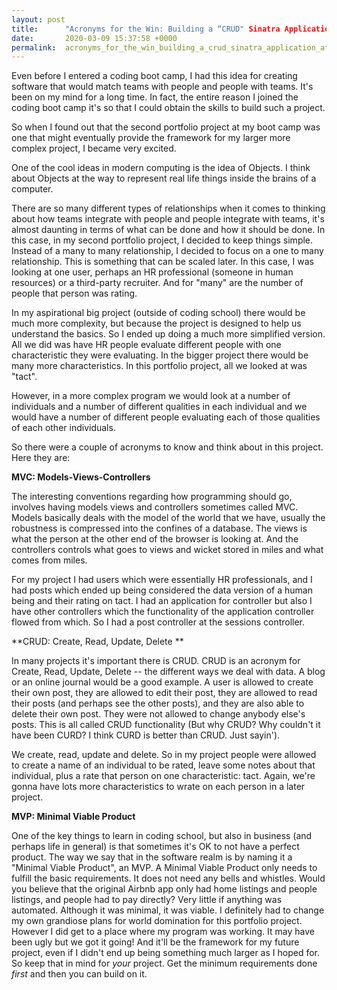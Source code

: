 ```yaml
---
layout: post
title:      "Acronyms for the Win: Building a “CRUD" Sinatra Application at Flatiron"
date:       2020-03-09 15:37:58 +0000
permalink:  acronyms_for_the_win_building_a_crud_sinatra_application_at_flatiron
---
```




Even before I entered a coding boot camp, I had this idea for creating software that would match teams with people and people with teams. It's been on my mind for a long time. In fact, the entire reason I joined the coding boot camp it's so that I could obtain the skills to build such a project.

So when I found out that the second portfolio project at my boot camp was one that might eventually provide the framework for my larger more complex project, I became very excited. 

One of the cool ideas in modern computing is the idea of Objects. I think about Objects at the way to represent real life things inside the brains of a computer. 

There are so many different types of relationships when it comes to thinking about how teams integrate with people and people integrate with teams, it's almost daunting in terms of what can be done and how it should be done. In this case, in my second portfolio project, I decided to keep things simple. Instead of a many to many relationship, I decided to focus on a one to many relationship. This is something that can be scaled later. In this case, I was looking at one user, perhaps an HR professional (someone in human resources) or a third-party recruiter. And for "many" are the number of people that person was rating. 

In my aspirational big project (outside of coding school) there would be much more complexity, but because the project is designed to help us understand the basics. So I ended up doing a much more simplified version. All we did was have HR people evaluate different people with one characteristic they were evaluating. In the bigger project there would be many more characteristics. In this portfolio project, all we looked at was "tact".

However, in a more complex program we would look at a number of individuals and a number of different qualities in each individual and we would have a number of different people evaluating each of those qualities of each other individuals.

So there were a couple of acronyms to know and think about in this project. Here they are:

**MVC: Models-Views-Controllers**

The interesting conventions regarding how programming should go, involves having models views and controllers sometimes called MVC. Models basically deals with the model of the world that we have, usually the robustness is compressed into the confines of  a database. 
The views is what the person at the other end of the browser is looking at. And the controllers controls what goes to views and wicket stored in miles and what comes from miles.

For my project I had users which were essentially HR professionals, and I had posts which ended up being considered the data version of a human being and their rating on tact. I had an application for controller but also I have other controllers which the functionality of the application controller flowed from which. So I had a post controller at the sessions controller. 

**CRUD: Create, Read, Update, Delete **

In many projects it's important there is CRUD. CRUD is an acronym for Create, Read, Update, Delete -- the different ways we deal with data. A blog or an online journal would be a good example. A user is allowed to create their own post, they are allowed to edit their post, they are allowed to read their posts (and perhaps see the other posts), and they are also able to delete their own post. They were not allowed to change anybody else's posts. This is all called CRUD functionality (But why CRUD? Why couldn't it have been CURD? I think CURD is better than CRUD. Just sayin'). 

We create, read, update and delete. So in my project people were allowed to create a name of an individual to be rated, leave some notes about that individual, plus a rate that person on one characteristic: tact. Again, we're gonna have lots more characteristics to wrate on each person in a later project. 

**MVP: Minimal Viable Product**

One of the key things to learn in coding school, but also in business (and perhaps life in general) is that sometimes it's OK to not have a perfect product. The way we say that in the software realm is by naming it a "Minimal Viable Product", an MVP. A Minimal Viable Product only needs to fulfill the basic requirements. It does not need any bells and whistles. Would you believe that the original Airbnb app only had home listings and people listings, and people had to pay directly? Very little if anything was automated. Although it was minimal, it was viable. I definitely had to change my own grandiose plans for world domination for this portfolio project. However I did get to a place where my program was working. It may have been ugly but we got it going! And it'll be the framework for my future project, even if I didn't end up being something much larger as I hoped for. So keep that in mind for *your* project. Get the minimum requirements done *first* and then you can build on it.
